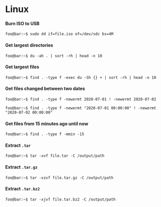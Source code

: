 # Linux

#### Burn ISO to USB
```console
foo@bar:~$ sudo dd if=file.iso of=/dev/sdc bs=4M
```

#### Get largest directories
```console
foo@bar:~$ du -ah . | sort -rh | head -n 10
```

#### Get largest files
```console
foo@bar:~$ find . -type f -exec du -Sh {} + | sort -rh | head -n 10
```

#### Get files changed between two dates
```console
foo@bar:~$ find . -type f -newermt 2020-07-01 ! -newermt 2020-07-02
```

```console
foo@bar:~$ find . -type f -newermt "2020-07-01 00:00:00" ! -newermt "2020-07-02 00:00:00"
```

#### Get files from 15 minutes ago until now
```console
foo@bar:~$ find . -type f -mmin -15
```

#### Extract `.tar`
```console
foo@bar:~$ tar -xvf file.tar -C /output/path
```

#### Extract `.tar.gz`
```console
foo@bar:~$ tar -xzvf file.tar.gz -C /output/path
```

#### Extract `.tar.bz2`
```console
foo@bar:~$ tar -xjvf file.tar.bz2 -C /output/path
```